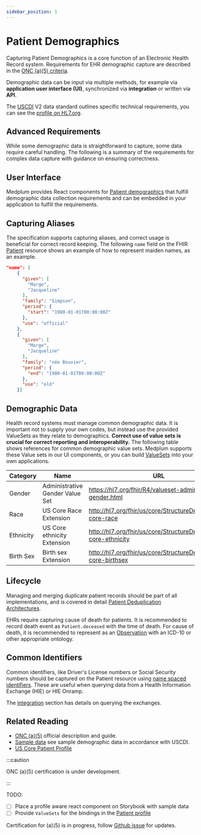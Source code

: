 ```yaml
---
sidebar_position: 1
---
```


# Patient Demographics

Capturing Patient Demographics is a core function of an Electronic Health Record system. Requirements for EHR demographic capture are described in the [ONC (a)(5) criteria](/docs/fhir-datastore/patient-deduplication).

Demographic data can be input via multiple methods, for example via **application user interface (UI)**, synchronized via **integration** or written via **API**.

The [USCDI](/docs/fhir-datastore/understanding-uscdi-dataclasses) V2 data standard outlines specific technical requirements, you can see the [profile on HL7.org](https://hl7.org/fhir/us/core/stu3.1.1/StructureDefinition-us-core-patient.html).

## Advanced Requirements

While some demographic data is straightforward to capture, some data require careful handling. The following is a summary of the requirements for complex data capture with guidance on ensuring correctness.

## User Interface

Medplum provides React components for [Patient demographics](https://storybook.medplum.com/?path=/story/medplum-resourceform--patient) that fulfill demographic data collection requirements and can be embedded in your application to fulfill the requirements.

## Capturing Aliases

The specification supports capturing aliases, and correct usage is beneficial for correct record keeping. The following `name` field on the FHIR [Patient](/docs/api/fhir/resources/patient) resource shows an example of how to represent maiden names, as an example.

```json
"name": [
    {
      "given": [
        "Marge",
        "Jacqueline"
      ],
      "family": "Simpson",
      "period": {
        "start": "1980-01-01T00:00:00Z"
      },
      "use": "official"
    },
    {
      "given": [
        "Marge",
        "Jacqueline"
      ],
      "family": "née Bouvier",
      "period": {
        "end": "1980-01-01T00:00:00Z"
      },
      "use": "old"
    }]
```

## Demographic Data

Health record systems must manage common demographic data. It is important not to supply your own codes, but instead use the provided ValueSets as they relate to demographics. **Correct use of value sets is crucial for correct reporting and interoperability.** The following table shows references for common demographic value sets. Medplum supports these Value sets in our UI components, or you can build [ValueSets](https://storybook.medplum.com/?path=/story/medplum-valuesetautocomplete--basic) into your own applications.

| Category  | Name                            | URL                                                                 |
| --------- | ------------------------------- | ------------------------------------------------------------------- |
| Gender    | Administrative Gender Value Set | <https://hl7.org/fhir/R4/valueset-administrative-gender.html>       |
| Race      | US Core Race Extension          | <http://hl7.org/fhir/us/core/StructureDefinition/us-core-race>      |
| Ethnicity | US Core ethnicity Extension     | <http://hl7.org/fhir/us/core/StructureDefinition/us-core-ethnicity> |
| Birth Sex | Birth sex Extension             | <http://hl7.org/fhir/us/core/StructureDefinition/us-core-birthsex>  |

## Lifecycle

Managing and merging duplicate patient records should be part of all implementations, and is covered in detail [Patient Deduplication Architectures](/docs/fhir-datastore/patient-deduplication).

EHRs require capturing cause of death for patients. It is recommended to record death event as `Patient.deceased` with the time of death. For cause of death, it is recommended to represent as an [Observation](/docs/api/fhir/resources/observation) with an ICD-10 or other appropriate ontology.

## Common Identifiers

Common identifiers, like Driver's License numbers or Social Security numbers should be captured on the Patient resource using [name spaced identifiers](/docs/fhir-basics#identifiers-naming-resources). These are useful when querying data from a Health Information Exchange (HIE) or HIE Onramp.

The [integration](/docs/integration) section has details on querying the exchanges.

## Related Reading

- [ONC (a)(5)](https://www.healthit.gov/test-method/demographics) official description and guide.
- [Sample data](/docs/tutorials/importing-sample-data) see sample demographic data in accordance with USCDI.
- [US Core Patient Profile](https://hl7.org/fhir/us/core/stu3.1.1/StructureDefinition-us-core-patient.html)

:::caution

ONC (a)(5) certification is under development.

:::

TODO:

- [ ] Place a profile aware react component on Storybook with sample data
- [ ] Provide `ValueSets` for the bindings in the [Patient profile](https://hl7.org/fhir/us/core/stu3.1.1/StructureDefinition-us-core-patient.html)

Certification for (a)(5) is in progress, follow [Github issue](https://github.com/medplum/medplum/issues/3001) for updates.
